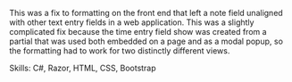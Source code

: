 This was a fix to formatting on the front end that left a note field unaligned with other text entry fields in a web application.  This was a slightly complicated fix because the time entry field show was created from a partial that was used both embedded on a page and as a modal popup, so the formatting had to work for two distinctly different views.

Skills: C#, Razor, HTML, CSS, Bootstrap